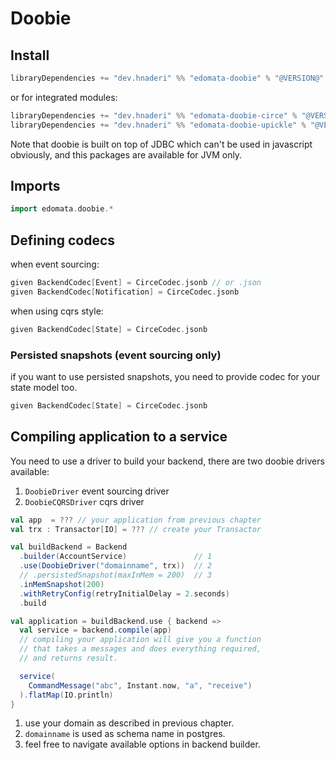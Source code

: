 # Doobie

## Install 

```scala
libraryDependencies += "dev.hnaderi" %% "edomata-doobie" % "@VERSION@"
```

or for integrated modules:
```scala
libraryDependencies += "dev.hnaderi" %% "edomata-doobie-circe" % "@VERSION@"
libraryDependencies += "dev.hnaderi" %% "edomata-doobie-upickle" % "@VERSION@"
```

Note that doobie is built on top of JDBC which can't be used in javascript obviously, and this packages are available for JVM only.

## Imports
```scala
import edomata.doobie.*
```

## Defining codecs

when event sourcing:
```scala
given BackendCodec[Event] = CirceCodec.jsonb // or .json
given BackendCodec[Notification] = CirceCodec.jsonb
```  

when using cqrs style:
```scala
given BackendCodec[State] = CirceCodec.jsonb 
```  

### Persisted snapshots (event sourcing only)
if you want to use persisted snapshots, you need to provide codec for your state model too.
```scala
given BackendCodec[State] = CirceCodec.jsonb 
```  

## Compiling application to a service

You need to use a driver to build your backend, there are two doobie drivers available:

1. `DoobieDriver` event sourcing driver  
2. `DoobieCQRSDriver` cqrs driver

```scala
val app  = ??? // your application from previous chapter
val trx : Transactor[IO] = ??? // create your Transactor

val buildBackend = Backend
  .builder(AccountService)               // 1
  .use(DoobieDriver("domainname", trx))  // 2
  // .persistedSnapshot(maxInMem = 200)  // 3
  .inMemSnapshot(200)
  .withRetryConfig(retryInitialDelay = 2.seconds)
  .build

val application = buildBackend.use { backend =>
  val service = backend.compile(app)
  // compiling your application will give you a function
  // that takes a messages and does everything required,
  // and returns result.

  service(
    CommandMessage("abc", Instant.now, "a", "receive")
  ).flatMap(IO.println)
}
```

1. use your domain as described in previous chapter. 
2. `domainname` is used as schema name in postgres.
3. feel free to navigate available options in backend builder.
